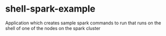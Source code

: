 # shell-spark-example
Application which creates sample spark commands to run that runs on the shell of one of the nodes on the spark cluster

